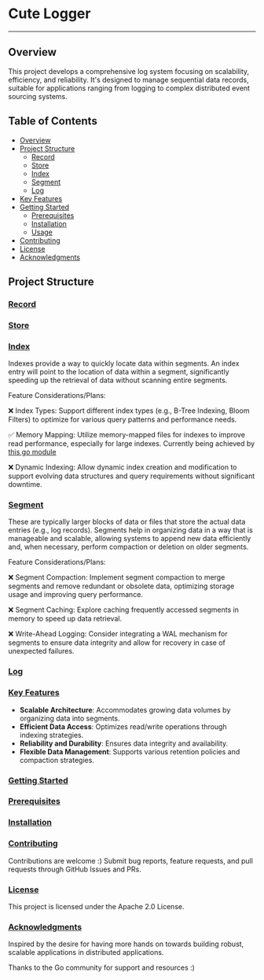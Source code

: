 # Cute Logger
---
## Overview

This project develops a comprehensive log system focusing on scalability, efficiency, and reliability. It's designed to manage sequential data records, suitable for applications ranging from logging to complex distributed event sourcing systems.

## Table of Contents

- [Overview](#overview)
- [Project Structure](#project-structure)
  - [Record](#record)
  - [Store](#store)
  - [Index](#index)
  - [Segment](#segment)
  - [Log](#log)
- [Key Features](#key-features)
- [Getting Started](#getting-started)
  - [Prerequisites](#prerequisites)
  - [Installation](#installation)
  - [Usage](#usage)
- [Contributing](#contributing)
- [License](#license)
- [Acknowledgments](#acknowledgments)

## Project Structure

### [Record](#)


### [Store](#)


### [Index](#)
Indexes provide a way to quickly locate data within segments. An index entry will point to the location of data within a segment, significantly speeding up the retrieval of data without scanning entire segments.

Feature Considerations/Plans:

❌ Index Types: Support different index types (e.g., B-Tree Indexing, Bloom Filters) to optimize for various query patterns and performance needs.

✅ Memory Mapping: Utilize memory-mapped files for indexes to improve read performance, especially for large indexes. Currently being achieved by [this go module](https://github.com/tysonmote/gommap/tree/master)

❌ Dynamic Indexing: Allow dynamic index creation and modification to support evolving data structures and query requirements without significant downtime.

### [Segment](#)
These are typically larger blocks of data or files that store the actual data entries (e.g., log records). Segments help in organizing data in a way that is manageable and scalable, allowing systems to append new data efficiently and, when necessary, perform compaction or deletion on older segments.

Feature Considerations/Plans:

❌ Segment Compaction: Implement segment compaction to merge segments and remove redundant or obsolete data, optimizing storage usage and improving query performance.

❌ Segment Caching: Explore caching frequently accessed segments in memory to speed up data retrieval.

❌ Write-Ahead Logging: Consider integrating a WAL mechanism for segments to ensure data integrity and allow for recovery in case of unexpected failures.

### [Log](#)

### [Key Features](#)
- **Scalable Architecture**: Accommodates growing data volumes by organizing data into segments.
- **Efficient Data Access**: Optimizes read/write operations through indexing strategies.
- **Reliability and Durability**: Ensures data integrity and availability.
- **Flexible Data Management**: Supports various retention policies and compaction strategies.

### [Getting Started](#)

### [Prerequisites](#)

### [Installation](#)

### [Contributing](#)
Contributions are welcome :) Submit bug reports, feature requests, and pull requests through GitHub Issues and PRs.

### [License](#)
This project is licensed under the Apache 2.0 License.

### [Acknowledgments](#)
Inspired by the desire for having more hands on towards building robust, scalable applications in distributed applications.

Thanks to the Go community for support and resources :)

